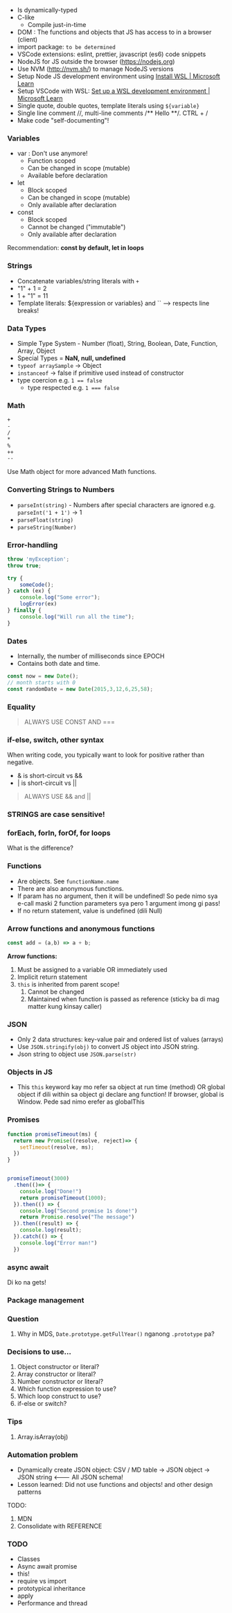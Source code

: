 + Is dynamically-typed
+ C-like
	+ Compile just-in-time
+ DOM : The functions and objects that JS has access to in a browser (client)
+ import package: `to be determined`
+ VSCode extensions: eslint, prettier, javascript (es6) code snippets
+ NodeJS for JS outside the browser (https://nodejs.org)
+ Use NVM (http://nvm.sh/) to manage NodeJS versions
+ Setup Node JS development environment using [Install WSL | Microsoft Learn](https://learn.microsoft.com/en-us/windows/wsl/install)
+ Setup VSCode with WSL: [Set up a WSL development environment | Microsoft Learn](https://learn.microsoft.com/en-us/windows/wsl/setup/environment#set-up-your-linux-username-and-password)
+ Single quote, double quotes, template literals using `${variable}`
+ Single line comment //, multi-line comments /** Hello **/. CTRL + /
+ Make code "self-documenting"!

### Variables

+ var : Don't use anymore!
	+ Function scoped
	+ Can be changed in scope (mutable)
	+ Available before declaration
+ let
	+ Block scoped
	+ Can be changed in scope (mutable)
	+ Only available after declaration
+ const
	+ Block scoped
	+ Cannot be changed ("immutable")
	+ Only available after declaration

Recommendation: **const by default, let in loops**


### Strings
+ Concatenate variables/string literals with `+`
+ "1" + 1 = 2
+ 1 + "1" = 11
+ Template literals: ${expression or variables} and ``  --> respects line breaks!

### Data Types

+ Simple Type System - Number (float), String, Boolean, Date, Function, Array, Object
+ Special Types = **NaN, null, undefined**
+ `typeof arraySample` -> Object
+ `instanceof` -> false if primitive used instead of constructor
+ type coercion e.g. `1 == false`
	+ type respected e.g. `1 === false`

### Math
```txt
+
-
/
*
%
++
--
```

Use Math object for more advanced Math functions.

### Converting Strings to Numbers
+ `parseInt(string)` - Numbers after special characters are ignored e.g. `parseInt('1 + 1')` -> 1
+ `parseFloat(string)`
+ `parseString(Number)`

### Error-handling

```js
throw 'myException';
throw true;

try {
	someCode();
} catch (ex) {
	console.log("Some error");
	logError(ex)
} finally {
	console.log("Will run all the time");
}
```

### Dates
+ Internally, the number of milliseconds since EPOCH
+ Contains both date and time.
```js
const now = new Date();
// month starts with 0
const randomDate = new Date(2015,3,12,6,25,58);
```

### Equality

> ALWAYS USE CONST AND ===

### if-else, switch, other syntax

When writing code, you typically want to look for positive rather than negative.

+ & is short-circuit vs && 
+ | is short-circuit vs ||

> ALWAYS USE && and ||

### STRINGS are case sensitive!

### forEach, forIn, forOf, for loops

What is the difference?

### Functions
+ Are objects. See `functionName.name`
+ There are also anonymous functions.
+ If param has no argument, then it will be undefined! So pede nimo sya e-call maski 2 function parameters sya pero 1 argument imong gi pass!
+ If no return statement, value is undefined (dili Null)

### Arrow functions and anonymous functions
```js
const add = (a,b) => a + b;

```

**Arrow functions:**

1. Must be assigned to a variable OR immediately used
2. Implicit return statement
3. `this` is inherited from parent scope!
	1. Cannot be changed
	2. Maintained when function is passed as reference (sticky ba di mag matter kung kinsay caller)

### JSON
+ Only 2 data structures: key-value pair and ordered list of values (arrays)
+ Use `JSON.stringify(obj)` to convert JS object into JSON string.
+ Json string to object use `JSON.parse(str)`

### Objects in JS
+ This `this` keyword kay mo refer sa object at run time (method) OR global object if dili within sa object gi declare ang function! If browser, global is Window. Pede sad nimo erefer as globalThis

### Promises

```js
function promiseTimeout(ms) {
  return new Promise((resolve, reject)=> {
    setTimeout(resolve, ms);
  })
}


promiseTimeout(3000)
  .then(()=> {
    console.log("Done!")
    return promiseTimeout(1000);
  }).then(() => {
    console.log("Second promise 1s done!")
    return Promise.resolve("The message")
  }).then((result) => {
    console.log(result);
  }).catch(() => {
    console.log("Error man!")
  })
```


### async await
Di ko na gets!

### Package management

### Question
1. Why in MDS, `Date.prototype.getFullYear()` nganong `.prototype` pa?

### Decisions to use...
1. Object constructor or literal?
2. Array constructor or literal?
3. Number constructor or literal?
4. Which function expression to use?
5. Which loop construct to use?
6. if-else or switch?


### Tips
1. Array.isArray(obj)

### Automation problem
+ Dynamically create JSON object: CSV / MD table -> JSON object -> JSON string  <--- All JSON schema!
+ Lesson learned: Did not use functions and objects! and other design patterns

TODO:
1. MDN
2. Consolidate with REFERENCE

### TODO

+ Classes
+ Async await promise
+ this!
+ require vs import
+ prototypical inheritance
+ apply
+ Performance and thread 